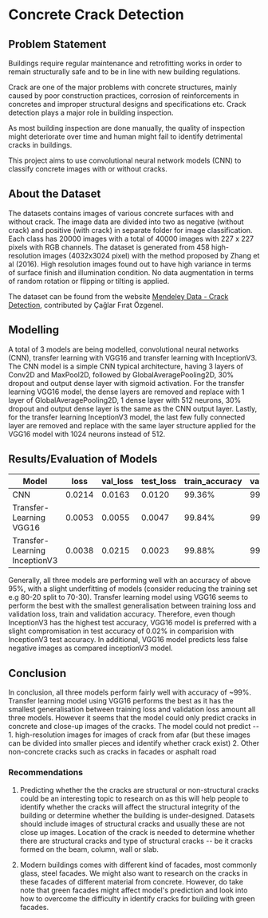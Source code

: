 # Concrete Crack Detection

## Problem Statement

Buildings require regular maintenance and retrofitting works in order to remain structurally safe and to be in line with new building regulations. 

Crack are one of the major problems with concrete structures, mainly caused by poor construction practices, corrosion of reinforcements in concretes and improper structural designs and specifications etc. Crack detection plays a major role in building inspection. 

As most building inspection are done manually, the quality of inspection might deteriorate over time and human might fail to identify detrimental cracks in buildings.

This project aims to use convolutional neural network models (CNN) to classify concrete images with or without cracks.

## About the Dataset 

The datasets contains images of various concrete surfaces with and without crack. The image data are divided into two as negative (without crack) and positive (with crack) in separate folder for image classification. Each class has 20000 images with a total of 40000 images with 227 x 227 pixels with RGB channels. The dataset is generated from 458 high-resolution images (4032x3024 pixel) with the method proposed by Zhang et al (2016). High resolution images found out to have high variance in terms of surface finish and illumination condition. No data augmentation in terms of random rotation or flipping or tilting is applied.

The dataset can be found from the website [Mendeley Data - Crack Detection](https://data.mendeley.com/datasets/5y9wdsg2zt/2), contributed by Çağlar Fırat Özgenel.

## Modelling 

A total of 3 models are being modelled, convolutional neural networks (CNN), transfer learning with VGG16 and transfer learning with InceptionV3. The CNN model is a simple CNN typical architecture, having 3 layers of Conv2D and MaxPool2D, followed by GlobalAveragePooling2D, 30% dropout and output dense layer with sigmoid activation. For the transfer learning VGG16 model, the dense layers are removed and replace with 1 layer of GlobalAveragePooling2D, 1 dense layer with 512 neurons, 30% dropout and output dense layer is the same as the CNN output layer. Lastly, for the transfer learning InceptionV3 model, the last few fully connected layer are removed and replace with the same layer structure applied for the VGG16 model with 1024 neurons instead of 512. 


## Results/Evaluation of Models

Model | loss | val_loss | test_loss | train_accuracy | val_accuracy | test_accuracy|
--------|-----|-----|-----|-----|-----|-----|
CNN                           | 0.0214 | 0.0163 | 0.0120 | 99.36% | 99.58% | 99.67% |
Transfer-Learning VGG16       | 0.0053 | 0.0055 | 0.0047 | 99.84% | 99.86% | 99.90% |
Transfer-Learning InceptionV3 | 0.0038 | 0.0215 | 0.0023 | 99.88% | 99.47% | 99.92% |

Generally, all three models are performing well with an accuracy of above 95%, with a slight underfitting of models (consider reducing the training set e.g 80-20 split to 70-30). Transfer learning model using VGG16 seems to perform the best with the smallest generalisation between training loss and validation loss, train and validation accuracy. Therefore, even though InceptionV3 has the highest test accuracy, VGG16 model is preferred with a slight compromisation in test accuracy of 0.02% in comparision with InceptionV3 test accuracy. In additional, VGG16 model predicts less false negative images as compared inceptionV3 model. 

## Conclusion

In conclusion, all three models perform fairly well with accuracy of ~99%. Transfer learning model using VGG16 performs the best as it has the smallest generalisation between training loss and validation loss amount all three models. However it seems that the model could only predict cracks in concrete and close-up images of the cracks. The model could not predict -- 
    1. high-resolution images for images of crack from afar (but these images can be divided into smaller pieces and identify whether crack exist)
    2. Other non-concrete cracks such as cracks in facades or asphalt road


### Recommendations

1. Predicting whether the the cracks are structural or non-structural cracks could be an interesting topic to research on as this will help people to identify whether the cracks will affect the structural integrity of the building or determine whether the building is under-designed. Datasets should include images of structural cracks and usually these are not close up images. Location of the crack is needed to determine whether there are structural cracks and type of structural cracks -- be it cracks formed on the beam, column, wall or slab. 

2. Modern buildings comes with different kind of facades, most commonly glass, steel facades. We might also want to research on the cracks in these facades of different material from concrete. However, do take note that green facades might affect model's prediction and look into how to overcome the difficulty in identify cracks for building with green facades.
